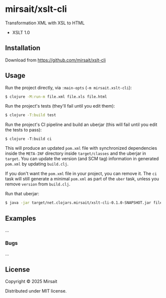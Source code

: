 # mirsait/xslt-cli

Transformation XML with XSL to HTML

+ XSLT 1.0

## Installation

Download from https://github.com/mirsait/xslt-cli

## Usage

Run the project directly, via `:main-opts` (`-m mirsait.xslt-cli`):

```bash
$ clojure -M:run-m file.xml file.xls file.html
```

Run the project's tests (they'll fail until you edit them):

```bash
$ clojure -T:build test
```

Run the project's CI pipeline and build an uberjar (this will fail until you edit the tests to pass):

    $ clojure -T:build ci

This will produce an updated `pom.xml` file with synchronized dependencies inside the `META-INF`
directory inside `target/classes` and the uberjar in `target`. You can update the version (and SCM tag)
information in generated `pom.xml` by updating `build.clj`.

If you don't want the `pom.xml` file in your project, you can remove it. The `ci` task will
still generate a minimal `pom.xml` as part of the `uber` task, unless you remove `version`
from `build.clj`.

Run that uberjar:

```bash
$ java -jar target/net.clojars.mirsait/xslt-cli-0.1.0-SNAPSHOT.jar file.xml file.xsl file.html
```

## Examples

...

### Bugs

...

## License

Copyright © 2025 Mirsait

Distributed under MIT license.
